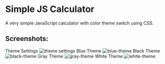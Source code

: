# Simple JS Calculator
A very simple JavaScript calculator with color theme switch using CSS.
## Screenshots:

Theme Settings
![theme settings](https://github.com/lvcc-wad/Simple-JS-Calculator/blob/master/img/ss/theme-settings.png)
Blue Theme 
![blue-theme](https://github.com/lvcc-wad/Simple-JS-Calculator/blob/master/img/ss/blue-calc.png)
Black Theme 
![black-theme](https://github.com/lvcc-wad/Simple-JS-Calculator/blob/master/img/ss/black-calc.png)
Gray Theme 
![gray-theme](https://github.com/lvcc-wad/Simple-JS-Calculator/blob/master/img/ss/gray-calc.png)
White Theme 
![white-theme](https://github.com/lvcc-wad/Simple-JS-Calculator/blob/master/img/ss/white-calc.png)
